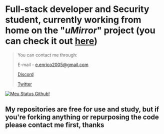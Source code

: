 # Full-stack developer and Security student, currently working from home on the "*uMirror*" project (you can check it out [here](https://github.com/enzoenrico/uMirrorSoftware))

>You can contact me through:
>
  > E-mail - e.enrico2005@gmail.com
>
  >[Discord](https://discord.gg/YjGfgZBr2f)
>
  >[Twitter](https://twitter.com/ky0uko__)

[![Meu Status Github!](https://github-readme-stats.vercel.app/api?username=enzoenrico&theme=synthwave)](https://github.com/anuraghazra/github-readme-stats)

## My repositories are free for use and study, but if you're forking anything or repurposing the code please contact me first, thanks
